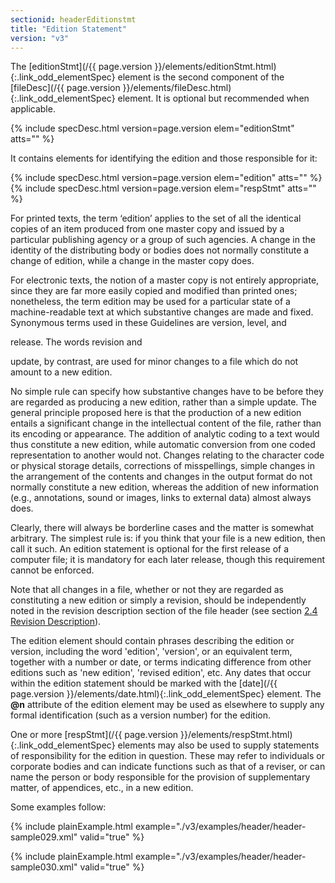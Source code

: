 ```yaml
---
sectionid: headerEditionstmt
title: "Edition Statement"
version: "v3"
---
```




The [editionStmt](/{{ page.version }}/elements/editionStmt.html){:.link_odd_elementSpec} element is the second component of the [fileDesc](/{{ page.version }}/elements/fileDesc.html){:.link_odd_elementSpec} element. It is optional but recommended when applicable.



{% include specDesc.html version=page.version elem="editionStmt" atts="" %}



It contains elements for identifying the edition and those responsible for it:



{% include specDesc.html version=page.version elem="edition" atts="" %}
{% include specDesc.html version=page.version elem="respStmt" atts="" %}



For printed texts, the term ‘edition’ applies to the set of all the
identical copies of an item produced from one master copy and issued by a particular
publishing agency or a group of such agencies. A change in the identity of the distributing
body or bodies does not normally constitute a change of edition, while a change in
the
master copy does.

For electronic texts, the notion of a <span class="mentioned">master copy</span> is not entirely
appropriate, since they are far more easily copied and modified than printed ones;
nonetheless, the term edition may be used for a particular state of a machine-readable
text
at which substantive changes are made and fixed. Synonymous terms used in these Guidelines
are 
<span class="mentioned">version</span>, 
<span class="mentioned">level</span>, and

<span class="mentioned">release</span>. The words 
<span class="mentioned">revision</span> and

<span class="mentioned">update</span>, by contrast, are used for minor changes to a file which do
not amount to a new edition.

No simple rule can specify how substantive changes have to be before they are regarded
as
producing a new edition, rather than a simple update. The general principle proposed
here is
that the production of a new edition entails a significant change in the intellectual
content of the file, rather than its encoding or appearance. The addition of analytic
coding
to a text would thus constitute a new edition, while automatic conversion from one
coded
representation to another would not. Changes relating to the character code or physical
storage details, corrections of misspellings, simple changes in the arrangement of
the
contents and changes in the output format do not normally constitute a new edition,
whereas
the addition of new information (e.g., annotations, sound or images, links to external
data)
almost always does.

Clearly, there will always be borderline cases and the matter is somewhat arbitrary.
The
simplest rule is: if you think that your file is a new edition, then call it such.
An
edition statement is optional for the first release of a computer file; it is mandatory
for
each later release, though this requirement cannot be enforced.

Note that all changes in a file, whether or not they are regarded as constituting
a new
edition or simply a revision, should be independently noted in the revision description
section of the file header (see section 
<a class="link_ptr" title="Revision Description" href="/{{ page.version }}/guidelines/header.html#headerRevisionDescription">2.4 Revision Description</a>).

The edition element should contain phrases describing the edition or version, including
the
word 'edition', 'version', or an equivalent term, together with a number or date,
or terms
indicating difference from other editions such as 'new edition', 'revised edition',
etc. Any
dates that occur within the edition statement should be marked with the [date](/{{ page.version }}/elements/date.html){:.link_odd_elementSpec} element. The **@n** attribute of the edition element may be used as
elsewhere to supply any formal identification (such as a version number) for the
edition.

One or more [respStmt](/{{ page.version }}/elements/respStmt.html){:.link_odd_elementSpec} elements may also be used to supply statements
of responsibility for the edition in question. These may refer to individuals or corporate
bodies and can indicate functions such as that of a reviser, or can name the person
or body
responsible for the provision of supplementary matter, of appendices, etc., in a new
edition.

Some examples follow:

{% include plainExample.html example="./v3/examples/header/header-sample029.xml" valid="true" %}

{% include plainExample.html example="./v3/examples/header/header-sample030.xml" valid="true" %}

